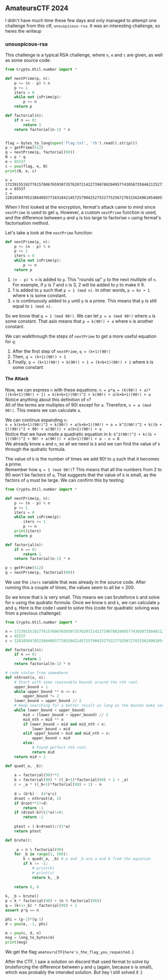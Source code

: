 AmateursCTF 2024
-
I didn't have much time these few days and only managed to attempt one challenge from this ctf, `unsuspicous-rsa`. It was an interesting challenge, so heres the writeup

### unsuspicous-rsa
This challenge is a typical RSA challenge, where `n`, `e` and `c` are given, as well as some source code:
```python
from Crypto.Util.number import *

def nextPrime(p, n):
    p += (n - p) % n
    p += 1
    iters = 0
    while not isPrime(p):
        p += n
    return p

def factorial(n):
    if n == 0:
        return 1
    return factorial(n-1) * n


flag = bytes_to_long(open('flag.txt', 'rb').read().strip())
p = getPrime(512)
q = nextPrime(p, factorial(90))
N = p * q
e = 65537
c = pow(flag, e, N)
print(N, e, c)
```
```
n = 172391551927761576067659307357620721422739678820495774305873584621252712399496576196263035396006999836369799931266873378023097609967946749267124740589901094349829053978388042817025552765214268699484300142561454883219890142913389461801693414623922253012031301348707811702687094437054617108593289186399175149061
e = 65537
c = 128185847052386409377183184214572579042527531775256727031562496105460578259228314918798269412725873626743107842431605023962700973103340370786679287012472752872015208333991822872782385473020628386447897357839507808287989016150724816091476582807745318701830009449343823207792128099226593723498556813015444306241
```
When I first looked at the encryption, fermat's attack came to mind since `nextPrime` is used to get `q`. However, a custom `nextPrime` function is used, and the difference between `p` and `q` is too large to factorise `n` using fermat's factorisation method.  

Let's take a look at the `nextPrime` function:
```python
def nextPrime(p, n):
    p += (n - p) % n
    p += 1
    iters = 0
    while not isPrime(p):
        p += n
    return p
```
1. `(n - p) % n` is added to `p`. This "rounds up" `p` to the next multiple of `n`. For example, if `p` is 7 and `n` is 3, 2 will be added to `p` to make it 9.  
2. 1 is added to `p` such that `p = 1 (mod n)`. In other words, `p = kn + 1` where `k` is some constant.  
3. `n` is continuously added to `p` until `p` is a prime. This means that `p` is still equal to `1 (mod n)`.  

So we know that `q = 1 (mod 90!)`. We can let `p = a (mod 90!)` where `a` is some constant. That aslo means that `p = k(90!) + a` where `k` is another constant.  

We can walkthrough the steps of `nextPrime` to get a more useful equation for `q`:
1. After the first step of `nextPrime`, `q = (k+1)(90!)`
2. Then, `q = (k+1)(90!) + 1`
3. Finally, `q = (k+1)(90!) + b(90!) + 1 = (k+b+1)(90!) + 1` where `b` is some constant

#### The Attack

Now, we can express `n` with these equations:
`n = p*q = (k(90!) + a)*((k+b+1)(90!) + 1) = k(k+b+1)(90!)^2 + k(90!) + a(k+b+1)(90!) + a`
Notice anything about this definition of `n`?  
All of the terms are multiples of 90! except for `a`. Therefore, `n = a (mod 90!)`. This means we can calculate `a`.  

We can continue expanding `n`:  
`n = k(k+b+1)(90!)^2 + k(90!) + a(k+b+1)(90!) + a = k^2(90!)^2 + k((b + 1)(90!)^2 + 90! + a(90!)) + a(b+1)(90!) + a`  
Notice that we have made a quadratic equation in k:
`k^2(90!)^2 + k((b + 1)(90!)^2 + 90! + a(90!)) + a(b+1)(90!) + a - n = 0`  
We already know `a` and `n`, so all we need is `b` and we can find the value of `k` through the qudratic formula.  

The value of `b` is the number of times we add 90! to `q` such that it becomes a prime.  
Remember how `q = 1 (mod 90!)`? This means that all the numbers from 2 to 90 won't be factors of `q`. That suggests that the value of `b` is small, as the factors of `q` must be large. We can confirm this by testing:
```python
from Crypto.Util.number import *

def nextPrime(p, n):
    p += (n - p) % n
    p += 1
    iters = 0
    while not isPrime(p):
        iters += 1
        p += n
    print(iters)
    return p

def factorial(n):
    if n == 0:
        return 1
    return factorial(n-1) * n

p = getPrime(512)
q = nextPrime(p, factorial(90))
```
We use the `iters` variable that was already in the source code. After running this a couple of times, the values seem to all be < 200.  

So we know that `b` is very small. This means we can bruteforce `b` and solve for `k` using the qudratic formula. Once we know `b` and `k`, we can calculate `p` and `q`. Here is the code I used to solve this (code for quadratic solving was from a previous challenge):  
```python
from Crypto.Util.number import *

n = 172391551927761576067659307357620721422739678820495774305873584621252712399496576196263035396006999836369799931266873378023097609967946749267124740589901094349829053978388042817025552765214268699484300142561454883219890142913389461801693414623922253012031301348707811702687094437054617108593289186399175149061
e = 65537
c = 128185847052386409377183184214572579042527531775256727031562496105460578259228314918798269412725873626743107842431605023962700973103340370786679287012472752872015208333991822872782385473020628386447897357839507808287989016150724816091476582807745318701830009449343823207792128099226593723498556813015444306241

def factorial(n):
    if n == 0:
        return 1
    return factorial(n-1) * n

# code stolen from somewhere
def nthroot(x, n):
    # Start with some reasonable bounds around the nth root.
    upper_bound = 1
    while upper_bound ** n <= x:
        upper_bound *= 2
    lower_bound = upper_bound // 2
    # Keep searching for a better result as long as the bounds make sense.
    while lower_bound < upper_bound:
        mid = (lower_bound + upper_bound) // 2
        mid_nth = mid ** n
        if lower_bound < mid and mid_nth < x:
            lower_bound = mid
        elif upper_bound > mid and mid_nth > x:
            upper_bound = mid
        else:
            # Found perfect nth root.
            return mid
    return mid + 1

def quad(_a, _b):
    
    a = factorial(90)**2
    b = factorial(90) * ((_b+1)*factorial(90) + 1 + _a)
    c = _a * ((_b+1)*factorial(90) + 1) - n
    
    d = (b*b) - (4*a*c)
    droot = nthroot(d, 2)
    if droot**2!=d:
        return -1
    if (droot-b)%(2*a)!=0:
        return -1
    
    ptest = (-b+droot)//(2*a)
    return ptest

def brute():
    
    _a = n % factorial(90)
    for _b in range(1, 500):
        k = quad(_a, _b) #_a and _b are a and b from the equation
        if k != -1:
            # print(k)
            # print(x)
            return k, _b
    
    return 0, 0
            
k, _b = brute()
p = k * factorial(90) + (n % factorial(90))
q = (k+1+_b) * factorial(90) + 1
assert p*q == n

phi = (p-1)*(q-1)
d = pow(e, -1, phi)

m = pow(c, d, n)
msg = long_to_bytes(m)
print(msg)
```

We get the flag `amateursCTF{here's_the_flag_you_requested.}`

After the CTF, I saw a solution on discord that used fermat to solve by bruteforcing the difference between `p` and `q` (again, because `b` is small), which was probably the intended solution. But hey I still solved it :)
